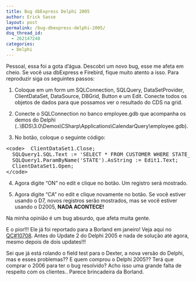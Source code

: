 ```yaml
---
title: Bug dbExpress Delphi 2005
author: Erick Sasse
layout: post
permalink: /bug-dbexpress-delphi-2005/
dsq_thread_id:
  - 262147248
categories:
  - Delphi
---
```

Pessoal, essa foi a gota d&#8217;&aacute;gua. Descobri um novo bug, esse me afeta em cheio. Se voc&ecirc; usa dbExpress e Firebird, fique muito atento a isso. Para reproduzir siga os seguintes passos:

1. Coloque em um form um SQLConnection, SQLQuery, DataSetProvider, ClientDataSet, DataSource, DBGrid, Button e um Edit. Conecte todos os objetos de dados para que possamos ver o resultado do CDS na grid.

2. Conecte o SQLConnection no banco employee.gdb que acompanha os demos do Delphi (..\BDS\3.0\Demos\CSharp\Applications\CalendarQuery\employee.gdb).

3. No bot&atilde;o, coloque o seguinte c&oacute;digo:

<pre class="wp-code-highlight prettyprint">&lt;code&gt;  ClientDataSet1.Close;
  SQLQuery1.SQL.Text := &#039;SELECT * FROM CUSTOMER WHERE STATE_PROVINCE = :STATE&#039;;
  SQLQuery1.ParamByName(&#039;STATE&#039;).AsString := Edit1.Text;
  ClientDataSet1.Open;
&lt;/code&gt;</pre>

4. Agora digite &#8220;ON&#8221; no edit e clique no bot&atilde;o. Um registro ser&aacute; mostrado.

5. Agora digite &#8220;CA&#8221; no edit e clique novamente no bot&atilde;o. Se voc&ecirc; estiver usando o D7, novos registros ser&atilde;o mostrados, mas se voc&ecirc; estiver usando o D2005, **NADA ACONTECE!**

Na minha opini&atilde;o &eacute; um bug absurdo, que afeta muita gente.

E o pior!!! Ele j&aacute; foi reportado para a Borland em janeiro! Veja aqui no [QC#10708][1]. Antes do Update 2 do Delphi 2005 e nada de solu&ccedil;&atilde;o at&eacute; agora, mesmo depois de dois updates!!! 

Sei que j&aacute; est&aacute; rolando o field test para o Dexter, a nova vers&atilde;o do Delphi, mas e esses problemas?? E quem comprou o Delphi 2005?? Ter&aacute; que comprar o 2006 para ter o bug resolvido? Acho isso uma grande falta de respeito com os clientes.. Parece brincadeira da Borland.

 [1]: http://qc.borland.com/wc/qcmain.aspx?d=10708